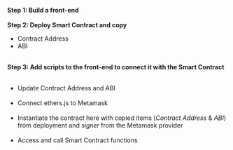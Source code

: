 
<b>Step 1: Build a front-end</b> <br><br>
<b>Step 2: Deploy Smart Contract and copy</b><br>
<ul>
        <li>Contract Address</li>
        <li>ABI</li><br>
</ul>
<b>Step 3: Add scripts to the front-end to connect it with the Smart Contract</b><br><br>
<ul>
        <li>Update Contract Address and ABI</li><br>
        <li>Connect ethers.js to Metamask</li><br>
        <li>Instantiate the contract here with copied items (<em>Contract Address</em> & <em>ABI</em>) from deployment and <em>signer</em> from the Metamask provider</li><br>
        <li>Access and call Smart Contract functions</li><br>
</ul>
